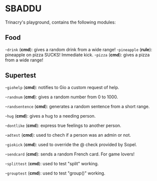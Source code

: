 # SBADDU

Trinacry's playground, contains the following modules:

## Food

-`drink` (**cmd**): gives a random drink from a wide range!
-`pineapple` (**rule**): pineapple on pizza SUCKS! Immediate kick.
-`pizza` (**cmd**): gives a pizza from a wide range!

## Supertest

-`giohelp` (**cmd**): notifies to Gio a custom request of help.

-`randnum` (**cmd**): gives a random number from 0 to 1000.

-`randsentence` (**cmd**): generates a random sentence from a short range.

-`hug` (**cmd**): gives a hug to a needing person.

-`dontlike` (**cmd**): express true feelings to another person.

-`adtest` (**cmd**): used to chech if a person was an admin or not.

-`giokick` (**cmd**): used to override the @ check provided by Sopel.

-`sendcard` (**cmd**): sends a random French card. For game lovers!

-`splittest` (**cmd**): used to test "split" working.

-`grouptest` (**cmd**): used to test "group()" working.
